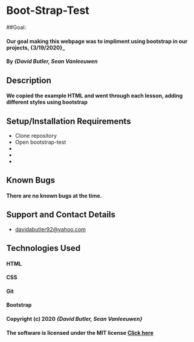 # Boot-Strap-Test

##Goal:
#### Our goal making this webpage was to impliment using bootstrap in our projects, {3/19/2020}_

#### By _**{David Butler, Sean Vanleeuwen**_

## Description
#### We copied the example HTML and went through each lesson, adding different styles using bootstrap 

## Setup/Installation Requirements
* Clone repository 
* Open bootstrap-test
* 
* 
* 

## Known Bugs 
#### There are no known bugs at the time.

## Support and Contact Details
* davidabutler92@yahoo.com

## Technologies Used 
#### HTML
#### CSS
#### Git 
#### Bootstrap

#### Copyright (c) 2020 **_{David Butler, Sean Vanleeuwen}_**
#### The software is licensed under the MIT license [Click here](License)
